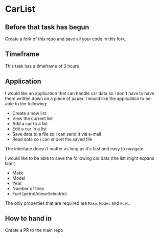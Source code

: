 # CarList

## Before that task has begun

Create a fork of this repo and save all your code in this fork.

## Timeframe

This task has a timeframe of 3 hours

## Application

I would like an application that can handle car data so i don't have to have 
them written down on a piece of paper.
I would like the application to be able to the following:

- Create a new list
- View the current list
- Add a car to a list
- Edit a car in a list
- Save data to a file so i can send it via e-mail
- Read data so i can import the saved file

The interface doesn't matter as long as it's fast and easy to navigate.

I would like to be able to save the following car data (the list might expand later)
- Make
- Model
- Year
- Number of tires
- Fuel (petrol/diesel/electric)

The only properties that are required are `Make`, `Model` and `Fuel`.

## How to hand in

Create a PR to the main repo